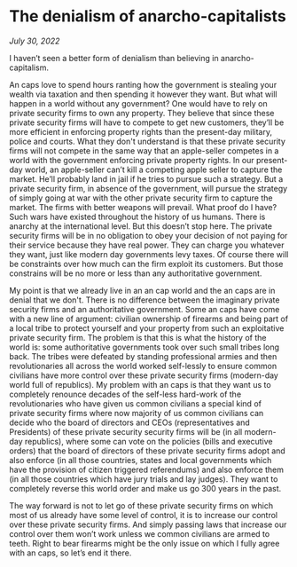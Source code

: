 # The denialism of anarcho-capitalists

*July 30, 2022*

I haven’t seen a better form of denialism than believing in anarcho-capitalism. 

An caps love to spend hours ranting how the government is stealing your wealth via taxation and then spending it however they want. But what will happen in a world without any government? One would have to rely on private security firms to own any property. They believe that since these private security firms will have to compete to get new customers, they’ll be more efficient in enforcing property rights than the present-day military, police and courts. What they don't understand is that these private security firms will not compete in the same way that an apple-seller competes in a world with the government enforcing private property rights. In our present-day world, an apple-seller can’t kill a competing apple seller to capture the market. He’ll probably land in jail if he tries to pursue such a strategy. But a private security firm, in absence of the government, will pursue the strategy of simply going at war with the other private security firm to capture the market. The firms with better weapons will prevail. What proof do I have? Such wars have existed throughout the history of us humans. There is anarchy at the international level. But this doesn’t stop here. The private security firms will be in no obligation to obey your decision of not paying for their service because they have real power. They can charge you whatever they want, just like modern day governments levy taxes. Of course there will be constraints over how much can the firm exploit its customers. But those constrains will be no more or less than any authoritative government. 

My point is that we already live in an an cap world and the an caps are in denial that we don't. There is no difference between the imaginary private security firms and an authoritative government. Some an caps have come with a new line of argument: civilian ownership of firearms and being part of a local tribe to protect yourself and your property from such an exploitative private security firm. The problem is that this is what the history of the world is: some authoritative governments took over such small tribes long back. The tribes were defeated by standing professional armies and then revolutionaries all across the world worked self-lessly to ensure common civilians have more control over these private security firms (modern-day world full of republics). My problem with an caps is that they want us to completely renounce decades of the self-less hard-work of the revolutionaries who have given us common civilians a special kind of private security firms where now majority of us common civilians can decide who the board of directors and CEOs (representatives and Presidents) of these private security security firms will be (in all modern-day republics), where some can vote on the policies (bills and executive orders) that the board of directors of these private security firms adopt and also enforce (in all those countries, states and local governments which have the provision of citizen triggered referendums) and also enforce them (in all those countries which have jury trials and lay judges). They want to completely reverse this world order and make us go 300 years in the past. 

The way forward is not to let go of these private security firms on which most of us already have some level of control, it is to increase our control over these private security firms. And simply passing laws that increase our control over them won’t work unless we common civilians are armed to teeth. Right to bear firearms might be the only issue on which I fully agree with an caps, so let’s end it there.
